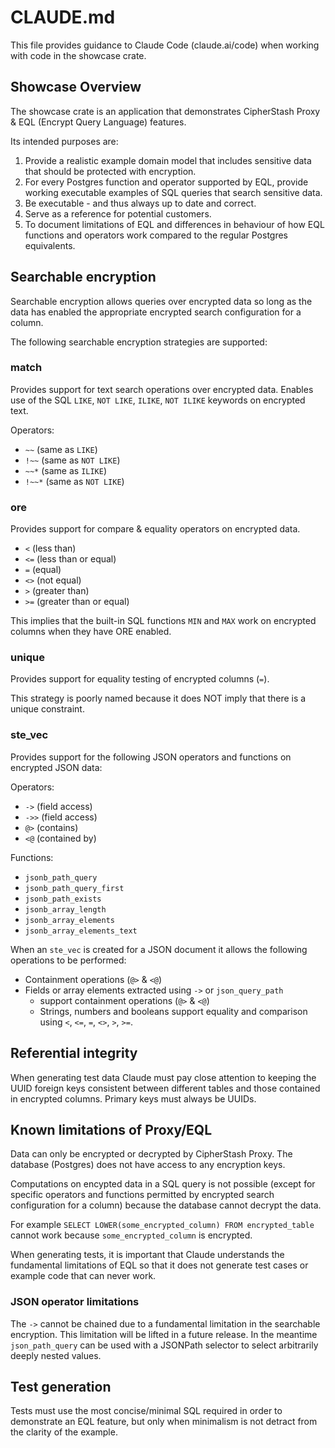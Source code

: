 # CLAUDE.md

This file provides guidance to Claude Code (claude.ai/code) when working with code in the showcase crate.

## Showcase Overview

The showcase crate is an application that demonstrates CipherStash Proxy & EQL (Encrypt Query Language) features.

Its intended purposes are:

1. Provide a realistic example domain model that includes sensitive data that should be protected with encryption.
2. For every Postgres function and operator supported by EQL, provide working executable examples of SQL queries that   search sensitive data.
3. Be executable - and thus always up to date and correct.
4. Serve as a reference for potential customers.
5. To document limitations of EQL and differences in behaviour of how EQL functions and operators work compared to the regular Postgres equivalents.

## Searchable encryption

Searchable encryption allows queries over encrypted data so long as the data has enabled the appropriate encrypted search configuration for a column.

The following searchable encryption strategies are supported:

### match

Provides support for text search operations over encrypted data. Enables use of the SQL `LIKE`, `NOT LIKE`, `ILIKE`, `NOT ILIKE` keywords on encrypted text.

Operators:

- `~~` (same as `LIKE`)
- `!~~` (same as `NOT LIKE`)
- `~~*` (same as `ILIKE`)
- `!~~*` (same as `NOT LIKE`)

### ore

Provides support for compare & equality operators on encrypted data.

- `<`  (less than)
- `<=` (less than or equal)
- `=`  (equal)
- `<>` (not equal)
- `>`  (greater than)
- `>=` (greater than or equal)

This implies that the built-in SQL functions `MIN` and `MAX` work on encrypted columns when they have ORE enabled.

### unique

Provides support for equality testing of encrypted columns (`=`).

This strategy is poorly named because it does NOT imply that there is a unique constraint.

### ste_vec

Provides support for the following JSON operators and functions on encrypted JSON data:

Operators:

- `->`  (field access)
- `->>` (field access)
- `@>`  (contains)
- `<@`  (contained by)

Functions:

- `jsonb_path_query`
- `jsonb_path_query_first`
- `jsonb_path_exists`
- `jsonb_array_length`
- `jsonb_array_elements`
- `jsonb_array_elements_text`

When an `ste_vec` is created for a JSON document it allows the following operations to be performed:

- Containment operations (`@>` & `<@`)
- Fields or array elements extracted using `->` or `json_query_path`
  - support containment operations (`@>` & `<@`)
  - Strings, numbers and booleans support equality and comparison using `<`, `<=`, `=`, `<>`, `>`, `>=`.

## Referential integrity

When generating test data Claude must pay close attention to keeping the UUID foreign keys consistent between different tables and those contained in encrypted columns. Primary keys must always be UUIDs.

## Known limitations of Proxy/EQL

Data can only be encrypted or decrypted by CipherStash Proxy. The database (Postgres) does not have access to any encryption keys.

Computations on encypted data in a SQL query is not possible (except for specific operators and functions permitted by encrypted search configuration for a column) because the database cannot decrypt the data.

For example `SELECT LOWER(some_encrypted_column) FROM encrypted_table` cannot work because `some_encrypted_column` is encrypted.

When generating tests, it is important that Claude understands the fundamental limitations of EQL so that it does not generate test cases or example code that can never work.

### JSON operator limitations

The `->` cannot be chained due to a fundamental limitation in the searchable encryption. This limitation will be lifted in a future release. In the meantime `json_path_query` can be used with a JSONPath selector to select arbitrarily deeply nested values.


## Test generation

Tests must use the most concise/minimal SQL required in order to demonstrate an EQL feature, but only when minimalism is not detract from the clarity of the example.